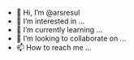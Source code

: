 - 👋 Hi, I’m @arsresul
- 👀 I’m interested in ...
- 🌱 I’m currently learning ...
- 💞️ I’m looking to collaborate on ...
- 📫 How to reach me ...

<!---
arsresul/arsresul is a ✨ special ✨ repository because its `README.md` (this file) appears on your GitHub profile.
You can click the Preview link to take a look at your changes.
--->
